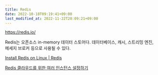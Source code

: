 ```yaml
---
title: Redis
date: 2022-10-18T09:19:41+09:00
last_modified_at: 2022-11-22T20:09:21+09:00
---
```

https://redis.io/

Redis는 오픈소스 in-memory 데이터 스토어다. 데이터베이스, 캐시, 스트리밍 엔진, 메세지 브로커 등으로 사용될 수 있다.

[Install Redis on Linux | Redis](https://redis.io/docs/getting-started/installation/install-redis-on-linux/)

[Redis 클라우드를 위한 여러 인스턴스 설정하기](Redis%20클라우드를%20위한%20여러%20인스턴스%20설정하기.md)